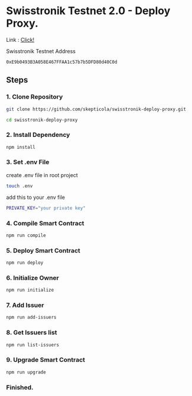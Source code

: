 # Swisstronik Testnet 2.0 - Deploy Proxy.

Link : [Click!](https://www.swisstronik.com/testnet2/dashboard)

Swisstronik Testnet Address

```
0xE9b0493B3A058E467FFAA1c57b7b5DFD80d40C0d
```

## Steps

### 1. Clone Repository

```bash
git clone https://github.com/skepticola/swisstronik-deploy-proxy.git
```

```bash
cd swisstronik-deploy-proxy
```

### 2. Install Dependency

```bash
npm install
```

### 3. Set .env File

create .env file in root project

```bash
touch .env
```

add this to your .env file
```bash
PRIVATE_KEY="your private key"
```

### 4. Compile Smart Contract

```bash
npm run compile
```

### 5. Deploy Smart Contract

```bash
npm run deploy
```

### 6. Initialize Owner

```bash
npm run initialize
```

### 7. Add Issuer

```bash
npm run add-issuers
```

### 8. Get Issuers list

```bash
npm run list-issuers
```

### 9. Upgrade Smart Contract

```bash
npm run upgrade
```

### Finished.
